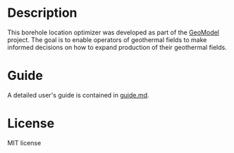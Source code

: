 # Description

This borehole location optimizer was developed as part of the [GeoModel](https://geomodel.pl/) project. The goal is to enable operators of geothermal fields to make informed decisions on how to expand production of their geothermal fields.

# Guide

A detailed user's guide is contained in [guide.md](guide.md). 

# License

MIT license
